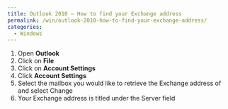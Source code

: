 ```yaml
---
title: Outlook 2010 – How to find your Exchange address
permalink: /win/outlook-2010-how-to-find-your-exchange-address/
categories:
  - Windows
---
```

  1. Open **Outlook** 
  2. Click on **File** 
  3. Click on **Account Settings** 
  4. Click **Account Settings** 
  5. Select the mailbox you would like to retrieve the Exchange address of and select Change
  6. Your Exchange address is titled under the Server field
